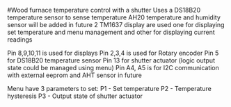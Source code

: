 #Wood furnace temperature control with a shutter
Uses a DS18B20 temperature sensor to sense temperature
AH20 temperature and humidity sensor will be added in future
2 TM1637 display are used one for displaying set temperature and menu management and other for displaying current readings

Pin 8,9,10,11 is used for displays
Pin 2,3,4 is used for Rotary encoder
Pin 5 for DS18B20 temperature sensor
Pin 13 for shutter actuator (logic output state could be managed using menu)
Pin A4, A5 is for I2C communication with external eeprom and AHT sensor in future

Menu have 3 parameters to set:
    P1 - Set temperature
    P2 - Temperature hysteresis
    P3 - Output state of shutter actuator
